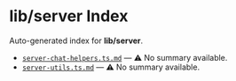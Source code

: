 # lib/server Index

Auto-generated index for **lib/server**.

- [`server-chat-helpers.ts.md`](./server-chat-helpers.ts.md) — ⚠️ No summary available.
- [`server-utils.ts.md`](./server-utils.ts.md) — ⚠️ No summary available.
